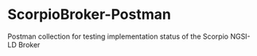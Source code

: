 # ScorpioBroker-Postman
Postman collection for testing implementation status of the Scorpio NGSI-LD Broker
